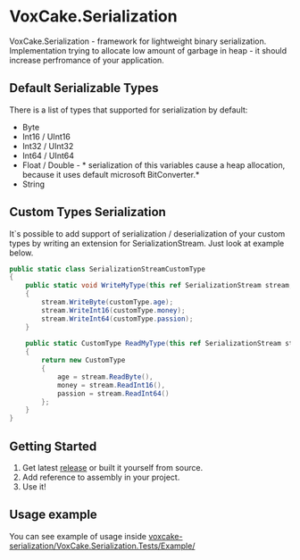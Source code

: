 # VoxCake.Serialization
VoxCake.Serialization - framework for lightweight binary serialization.
Implementation trying to allocate low amount of garbage in heap - it should increase perfromance of your application.

## Default Serializable Types
There is a list of types that supported for serialization by default:
- Byte
- Int16 / UInt16
- Int32 / UInt32
- Int64 / UInt64
- Float / Double - * serialization of this variables cause a heap allocation, because it uses default microsoft BitConverter.*
- String

## Custom Types Serialization
It`s possible to add support of serialization / deserialization of your custom types by writing an extension for SerializationStream. Just look at example below.
```csharp
public static class SerializationStreamCustomType
{
    public static void WriteMyType(this ref SerializationStream stream, CustomType customType)
    {
        stream.WriteByte(customType.age);
        stream.WriteInt16(customType.money);
        stream.WriteInt64(customType.passion);
    }
        
    public static CustomType ReadMyType(this ref SerializationStream stream, CustomType customType)
    {
        return new CustomType
        {
            age = stream.ReadByte(),
            money = stream.ReadInt16(),
            passion = stream.ReadInt64()
        };
    }
}
```

## Getting Started
1. Get latest [release](https://github.com/imkoi/voxcake-serialization/releases/tag/1.0) or built it yourself from source.
2. Add reference to assembly in your project.
3. Use it!

## Usage example
You can see example of usage inside [voxcake-serialization/VoxCake.Serialization.Tests/Example/](https://github.com/imkoi/voxcake-serialization/blob/main/VoxCake.Serialization.Tests/Example/UsageExample.cs)
